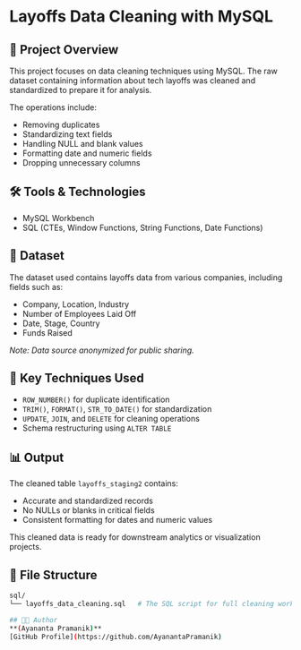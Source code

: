 # Layoffs Data Cleaning with MySQL

## 🧹 Project Overview

This project focuses on data cleaning techniques using MySQL. The raw dataset containing information about tech layoffs was cleaned and standardized to prepare it for analysis.

The operations include:
- Removing duplicates
- Standardizing text fields
- Handling NULL and blank values
- Formatting date and numeric fields
- Dropping unnecessary columns

## 🛠️ Tools & Technologies
- MySQL Workbench
- SQL (CTEs, Window Functions, String Functions, Date Functions)

## 📁 Dataset
The dataset used contains layoffs data from various companies, including fields such as:
- Company, Location, Industry
- Number of Employees Laid Off
- Date, Stage, Country
- Funds Raised

*Note: Data source anonymized for public sharing.*

## 🧠 Key Techniques Used
- `ROW_NUMBER()` for duplicate identification
- `TRIM()`, `FORMAT()`, `STR_TO_DATE()` for standardization
- `UPDATE`, `JOIN`, and `DELETE` for cleaning operations
- Schema restructuring using `ALTER TABLE`

## 📊 Output
The cleaned table `layoffs_staging2` contains:
- Accurate and standardized records
- No NULLs or blanks in critical fields
- Consistent formatting for dates and numeric values

This cleaned data is ready for downstream analytics or visualization projects.

## 📂 File Structure
```bash
sql/
└── layoffs_data_cleaning.sql   # The SQL script for full cleaning workflow

## 🧑‍💻 Author  
**(Ayananta Pramanik)**  
[GitHub Profile](https://github.com/AyanantaPramanik)
